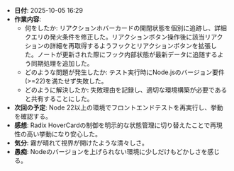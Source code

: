 - **日付**: 2025-10-05 16:29
- **作業内容**:
  - 何をしたか: リアクションホバーカードの開閉状態を個別に追跡し、詳細クエリの発火条件を修正した。リアクションボタン操作後に該当リアクションの詳細を再取得するようフックとリアクションボタンを拡張した。ノートが更新された際にフック内部状態が最新データに追随するよう同期処理を追加した。
  - どのような問題が発生したか: テスト実行時にNode.jsのバージョン要件(>=22)を満たせず失敗した。
  - どのように解決したか: 失敗理由を記録し、適切な環境構築が必要であると共有することにした。
- **次回の予定**: Node 22以上の環境でフロントエンドテストを再実行し、挙動を確認する。
- **感想**: Radix HoverCardの制御を明示的な状態管理に切り替えたことで再現性の高い挙動になり安心した。
- **気分**: 霧が晴れて視界が開けたような清々しさ。
- **愚痴**: Nodeのバージョンを上げられない環境に少しだけもどかしさを感じる。
